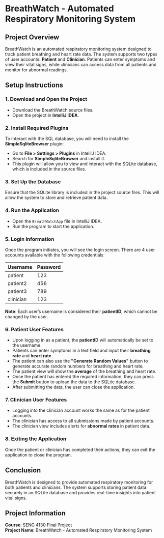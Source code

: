 # BreathWatch - Automated Respiratory Monitoring System

## Project Overview
BreathWatch is an automated respiratory monitoring system designed to track patient breathing and heart rate data. The system supports two types of user accounts: **Patient** and **Clinician**. Patients can enter symptoms and view their vital signs, while clinicians can access data from all patients and monitor for abnormal readings.

## Setup Instructions

### 1. Download and Open the Project
- Download the BreathWatch source files.
- Open the project in **IntelliJ IDEA**.

### 2. Install Required Plugins
To interact with the SQL database, you will need to install the **SimpleSqliteBrowser** plugin:
- Go to **File > Settings > Plugins** in IntelliJ IDEA.
- Search for **SimpleSqliteBrowser** and install it.
- This plugin will allow you to view and interact with the SQLite database, which is included in the source files.

### 3. Set Up the Database
Ensure that the SQLite library is included in the project source files. This will allow the system to store and retrieve patient data.

### 4. Run the Application
- Open the `BreathWatchApp` file in IntelliJ IDEA.
- Run the program to start the application.

### 5. Login Information
Once the program initiates, you will see the login screen. There are 4 user accounts available with the following credentials:

| Username  | Password |
|-----------|----------|
| patient   | 123      |
| patient2  | 456      |
| patient3  | 789      |
| clinician | 123      |

**Note**: Each user’s username is considered their **patientID**, which cannot be changed by the user.

### 6. Patient User Features
- Upon logging in as a patient, the **patientID** will automatically be set to the username.
- Patients can enter symptoms in a text field and input their **breathing rate** and **heart rate**.
- The patient can also use the **"Generate Random Values"** button to generate accurate random numbers for breathing and heart rate.
- The patient view will show the **average** of the breathing and heart rate.
- Once the patient has entered the required information, they can press the **Submit** button to upload the data to the SQLite database.
- After submitting the data, the user can close the application.

### 7. Clinician User Features
- Logging into the clinician account works the same as for the patient accounts.
- The clinician has access to all submissions made by patient accounts.
- The clinician view includes alerts for **abnormal rates** in patient data.

### 8. Exiting the Application
Once the patient or clinician has completed their actions, they can exit the application to close the program.

## Conclusion
BreathWatch is designed to provide automated respiratory monitoring for both patients and clinicians. The system supports storing patient data securely in an SQLite database and provides real-time insights into patient vital signs.

## Project Information
**Course**: SENG 4130 Final Project  
**Project Name**: BreathWatch - Automated Respiratory Monitoring System

